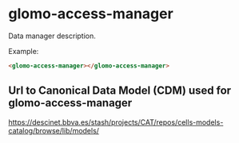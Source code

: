 # glomo-access-manager

Data manager description.

Example:
```html
<glomo-access-manager></glomo-access-manager>
```

## Url to Canonical Data Model (CDM) used for glomo-access-manager

https://descinet.bbva.es/stash/projects/CAT/repos/cells-models-catalog/browse/lib/models/
